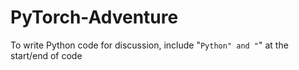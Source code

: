 # PyTorch-Adventure
To write Python code for discussion, include "```Python" and "```" at the start/end of code 
